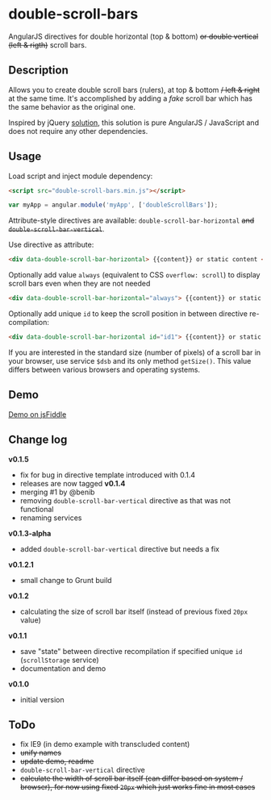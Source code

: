 double-scroll-bars
==================

AngularJS directives for double horizontal (top &amp; bottom) ~~or double vertical (left &amp; rigth)~~ scroll bars.

## Description
Allows you to create double scroll bars (rulers), at top &amp; bottom ~~/ left &amp; right~~ at the same time. It's accomplished by adding a *fake* scroll bar which has the same behavior as the original one. 

Inspired by jQuery [solution](http://stackoverflow.com/a/3935190/1464298), this solution is pure AngularJS / JavaScript and does not require any other dependencies.

## Usage
Load script and inject module dependency:
```html
<script src="double-scroll-bars.min.js"></script>
```
```js
var myApp = angular.module('myApp', ['doubleScrollBars']);
```

Attribute-style directives are available: `double-scroll-bar-horizontal` ~~and `double-scroll-bar-vertical`~~.

Use directive as attribute:
```html
<div data-double-scroll-bar-horizontal> {{content}} or static content </div>
```

Optionally add value `always` (equivalent to CSS `overflow: scroll`) to display scroll bars even when they are not needed
```html
<div data-double-scroll-bar-horizontal="always"> {{content}} or static content </div>
```

Optionally add unique `id` to keep the scroll position in between directive re-compilation:
```html
<div data-double-scroll-bar-horizontal id="id1"> {{content}} or static content </div>
```

If you are interested in the standard size (number of pixels) of a scroll bar in your browser, use service `$dsb` and its only method `getSize()`. This value differs between various browsers and operating systems.

## Demo
[Demo on jsFiddle](http://jsfiddle.net/q85Fs/4/)

## Change log
**v0.1.5**
- fix for bug in directive template introduced with 0.1.4
- releases are now tagged
**v0.1.4**
- merging #1 by @benib
- removing `double-scroll-bar-vertical` directive as that was not functional
- renaming services

**v0.1.3-alpha**
- added `double-scroll-bar-vertical` directive but needs a fix

**v0.1.2.1**
- small change to Grunt build

**v0.1.2**
- calculating the size of scroll bar itself (instead of previous fixed `20px` value)

**v0.1.1**
 - save "state" between directive recompilation if specified unique `id` (`scrollStorage` service)
 - documentation and demo

**v0.1.0**
 - initial version

## ToDo
- fix IE9 (in demo example with transcluded content)
- ~~unify names~~
- ~~update demo, readme~~
- `double-scroll-bar-vertical` directive
- ~~calculate the width of scroll bar itself (can differ based on system / browser), for now using fixed `20px` which just works fine in most cases~~

